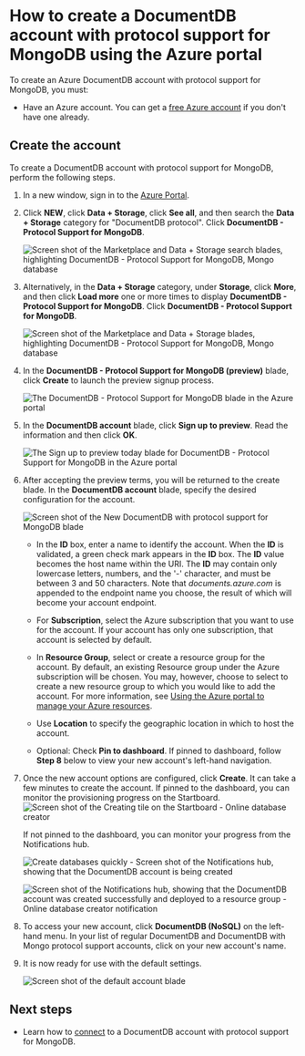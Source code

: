 <properties 
    pageTitle="Create a DocumentDB account with protocol support for MongoDB | Microsoft Azure" 
    description="Learn how to create a DocumentDB account with protocol support for MongoDB, now available for preview." 
    services="documentdb" 
    authors="AndrewHoh" 
    manager="jhubbard" 
    editor="" 
    documentationCenter=""/>

<tags 
    ms.service="documentdb" 
    ms.workload="data-services" 
    ms.tgt_pltfrm="na" 
    ms.devlang="na" 
    ms.topic="article" 
    ms.date="10/20/2016" 
    ms.author="anhoh"/>

# <a name="how-to-create-a-documentdb-account-with-protocol-support-for-mongodb-using-the-azure-portal"></a>How to create a DocumentDB account with protocol support for MongoDB using the Azure portal

To create an Azure DocumentDB account with protocol support for MongoDB, you must:

- Have an Azure account. You can get a [free Azure account](https://azure.microsoft.com/free/) if you don't have one already.

## <a name="create-the-account"></a>Create the account  

To create a DocumentDB account with protocol support for MongoDB, perform the following steps.

1. In a new window, sign in to the [Azure Portal](https://portal.azure.com).
2. Click **NEW**, click **Data + Storage**, click **See all**, and then search the **Data + Storage** category for "DocumentDB protocol". Click **DocumentDB - Protocol Support for MongoDB**.

    ![Screen shot of the Marketplace and Data + Storage search blades, highlighting DocumentDB - Protocol Support for MongoDB, Mongo database](./media/documentdb-create-mongodb-account/marketplacegallery2.png)

3. Alternatively, in the **Data + Storage** category, under **Storage**, click **More**, and then click **Load more** one or more times to display **DocumentDB - Protocol Support for MongoDB**. Click **DocumentDB - Protocol Support for MongoDB**.

    ![Screen shot of the Marketplace and Data + Storage blades, highlighting DocumentDB - Protocol Support for MongoDB, Mongo database](./media/documentdb-create-mongodb-account/marketplacegallery1.png)

4. In the **DocumentDB - Protocol Support for MongoDB (preview)** blade, click **Create** to launch the preview signup process.

    ![The DocumentDB - Protocol Support for MongoDB blade in the Azure portal](./media/documentdb-create-mongodb-account/marketplacegallery3.png)

5. In the **DocumentDB account** blade, click **Sign up to preview**. Read the information and then click **OK**.

    ![The Sign up to preview today blade for DocumentDB - Protocol Support for MongoDB in the Azure portal](./media/documentdb-create-mongodb-account/registerforpreview.png)

6.  After accepting the preview terms, you will be returned to the create blade.  In the **DocumentDB account** blade, specify the desired configuration for the account.

    ![Screen shot of the New DocumentDB with protocol support for MongoDB blade](./media/documentdb-create-mongodb-account/create-documentdb-mongodb-account.png)


    - In the **ID** box, enter a name to identify the account.  When the **ID** is validated, a green check mark appears in the **ID** box. The **ID** value becomes the host name within the URI. The **ID** may contain only lowercase letters, numbers, and the '-' character, and must be between 3 and 50 characters. Note that *documents.azure.com* is appended to the endpoint name you choose, the result of which will become your account endpoint.

    - For **Subscription**, select the Azure subscription that you want to use for the account. If your account has only one subscription, that account is selected by default.

    - In **Resource Group**, select or create a resource group for the account.  By default, an existing Resource group under the Azure subscription will be chosen.  You may, however, choose to select to create a new resource group to which you would like to add the account. For more information, see [Using the Azure portal to manage your Azure resources](resource-group-portal.md).

    - Use **Location** to specify the geographic location in which to host the account.
    
    - Optional: Check **Pin to dashboard**. If pinned to dashboard, follow **Step 8** below to view your new account's left-hand navigation.

7.  Once the new account options are configured, click **Create**.  It can take a few minutes to create the account.  If pinned to the dashboard, you can monitor the provisioning progress on the Startboard.  
    ![Screen shot of the Creating tile on the Startboard - Online database creator](./media/documentdb-create-mongodb-account/create-nosql-db-databases-json-tutorial-3.png)  

    If not pinned to the dashboard, you can monitor your progress from the Notifications hub.  

    ![Create databases quickly - Screen shot of the Notifications hub, showing that the DocumentDB account is being created](./media/documentdb-create-mongodb-account/create-nosql-db-databases-json-tutorial-4.png)  

    ![Screen shot of the Notifications hub, showing that the DocumentDB account was created successfully and deployed to a resource group - Online database creator notification](./media/documentdb-create-mongodb-account/create-nosql-db-databases-json-tutorial-5.png)

8.  To access your new account, click **DocumentDB (NoSQL)** on the left-hand menu. In your list of regular DocumentDB and DocumentDB with Mongo protocol support accounts, click on your new account's name.

9.  It is now ready for use with the default settings. 

    ![Screen shot of the default account blade](./media/documentdb-create-mongodb-account/defaultaccountblades.png)
    

## <a name="next-steps"></a>Next steps


- Learn how to [connect](documentdb-connect-mongodb-account.md) to a DocumentDB account with protocol support for MongoDB.

 
